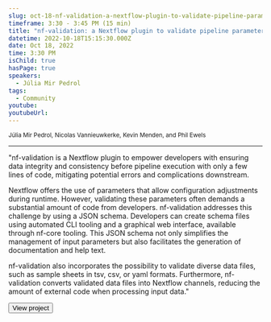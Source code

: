 ```yaml
---
slug: oct-18-nf-validation-a-nextflow-plugin-to-validate-pipeline-parameters-and-input-files
timeframe: 3:30 - 3:45 PM (15 min)
title: "nf-validation: a Nextflow plugin to validate pipeline parameters and input files"
datetime: 2022-10-18T15:15:30.000Z
date: Oct 18, 2022
time: 3:30 PM
isChild: true
hasPage: true
speakers:
  - Júlia Mir Pedrol
tags:
  - Community
youtube: 
youtubeUrl: 
---
```

<div className="mb-4">
  <small className="typo-small">
    Júlia Mir Pedrol, Nicolas Vannieuwkerke, Kevin Menden, and Phil Ewels
  </small>
</div>

<hr className="border-t border-gray-50 mb-4 opacity-20" />

"nf-validation is a Nextflow plugin to empower developers with ensuring data integrity and consistency before pipeline execution with only a few lines of code, mitigating potential errors and complications downstream. 

Nextflow offers the use of parameters that allow configuration adjustments during runtime. However, validating these parameters often demands a substantial amount of code from developers. nf-validation addresses this challenge by using a JSON schema. Developers can create schema files using automated CLI tooling and a graphical web interface, available through nf-core tooling. This JSON schema not only simplifies the management of input parameters but also facilitates the generation of documentation and help text.

nf-validation also incorporates the possibility to validate diverse data files, such as sample sheets in tsv, csv, or yaml formats. Furthermore, nf-validation converts validated data files into Nextflow channels, reducing the amount of external code when processing input data."

<div>
  <Button to="https://nextflow-io.github.io/nf-validation/" variant="secondary" size="md" arrow>
    View project
  </Button>
</div>